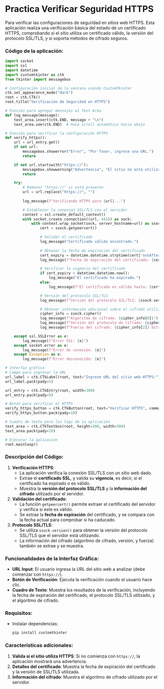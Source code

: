 # **Practica Verificar Seguridad HTTPS**

Para verificar las configuraciones de seguridad en sitios web HTTPS. Esta aplicación realiza una verificación básica del estado de un certificado HTTPS, comprobando si el sitio utiliza un certificado válido, la versión del protocolo SSL/TLS, y si soporta métodos de cifrado seguros.

### Código de la aplicación:

```python
import socket
import ssl
import datetime
import customtkinter as ctk
from tkinter import messagebox

# Configuración inicial de la ventana usando CustomTkinter
ctk.set_appearance_mode("dark")
root = ctk.CTk()
root.title("Verificación de Seguridad en HTTPS")

# Función para agregar mensajes al Text Area
def log_message(message):
    text_area.insert(ctk.END, message + "\n")
    text_area.see(ctk.END)  # Hace scroll automático hacia abajo

# Función para verificar la configuración HTTPS
def verify_https():
    url = url_entry.get()
    if not url:
        messagebox.showerror("Error", "Por favor, ingrese una URL.")
        return

    if not url.startswith("https://"):
        messagebox.showwarning("Advertencia", "El sitio no está utilizando HTTPS.")
        return

    try:
        # Remover "https://" si está presente
        url = url.replace("https://", "")
        
        log_message(f"Verificando HTTPS para {url}...")

        # Establecer la conexión SSL/TLS con el servidor
        context = ssl.create_default_context()
        with socket.create_connection((url, 443)) as sock:
            with context.wrap_socket(sock, server_hostname=url) as ssock:
                cert = ssock.getpeercert()

                # Validar el certificado
                log_message("Certificado válido encontrado.")
                
                # Obtener la fecha de expiración del certificado
                cert_expiry = datetime.datetime.strptime(cert['notAfter'], "%b %d %H:%M:%S %Y %Z")
                log_message(f"Fecha de expiración del certificado: {cert_expiry}")

                # Verificar la vigencia del certificado
                if cert_expiry < datetime.datetime.now():
                    log_message("El certificado ha expirado.")
                else:
                    log_message(f"El certificado es válido hasta: {cert_expiry}")

                # Versión del protocolo SSL/TLS
                log_message(f"Versión del protocolo SSL/TLS: {ssock.version()}")

                # Obtener información adicional sobre el cifrado utilizado
                cipher_info = ssock.cipher()
                log_message(f"Algoritmo de cifrado: {cipher_info[0]}")
                log_message(f"Versión del protocolo de cifrado: {cipher_info[1]}")
                log_message(f"Fuerza del cifrado: {cipher_info[2]} bits")

    except ssl.SSLError as e:
        log_message(f"Error SSL: {e}")
    except socket.error as e:
        log_message(f"Error de conexión: {e}")
    except Exception as e:
        log_message(f"Error desconocido: {e}")

# Interfaz gráfica
# Campo para ingresar la URL
url_label = ctk.CTkLabel(root, text="Ingrese URL del sitio web HTTPS:")
url_label.pack(pady=5)

url_entry = ctk.CTkEntry(root, width=300)
url_entry.pack(pady=5)

# Botón para verificar el HTTPS
verify_https_button = ctk.CTkButton(root, text="Verificar HTTPS", command=verify_https)
verify_https_button.pack(pady=10)

# Cuadro de texto para los logs de la aplicación
text_area = ctk.CTkTextbox(root, height=300, width=500)
text_area.pack(pady=10)

# Ejecutar la aplicación
root.mainloop()
```

### Descripción del Código:

1. **Verificación HTTPS**:
   - La aplicación verifica la conexión SSL/TLS con un sitio web dado.
   - Extrae el **certificado SSL**, y valida su **vigencia**, es decir, si el certificado ha expirado o es válido.
   - Muestra la **versión del protocolo SSL/TLS** y la **información del cifrado** utilizado por el servidor.
2. **Validación del certificado**:
   - La función `getpeercert()` permite extraer el certificado del servidor y verifica si este es válido.
   - Se extrae la **fecha de expiración** del certificado, y se compara con la fecha actual para comprobar si ha caducado.
3. **Protocolo SSL/TLS**:
   - Se utiliza `ssock.version()` para obtener la versión del protocolo SSL/TLS que el servidor está utilizando.
   - La información del cifrado (algoritmo de cifrado, versión, y fuerza) también se extrae y se muestra.

### Funcionalidades de la Interfaz Gráfica:

- **URL Input**: El usuario ingresa la URL del sitio web a analizar (debe comenzar con `https://`).
- **Botón de Verificación**: Ejecuta la verificación cuando el usuario hace clic.
- **Cuadro de Texto**: Muestra los resultados de la verificación, incluyendo la fecha de expiración del certificado, el protocolo SSL/TLS utilizado, y el algoritmo de cifrado.

### Requisitos:

- Instalar dependencias:

  ```bash
  pip install customtkinter
  ```

### Características adicionales:

1. **Valida si el sitio utiliza HTTPS**: Si no comienza con `https://`, la aplicación mostrará una advertencia.
2. **Detalles del certificado**: Muestra la fecha de expiración del certificado y la versión de SSL/TLS utilizada.
3. **Información del cifrado**: Muestra el algoritmo de cifrado utilizado por el servidor.